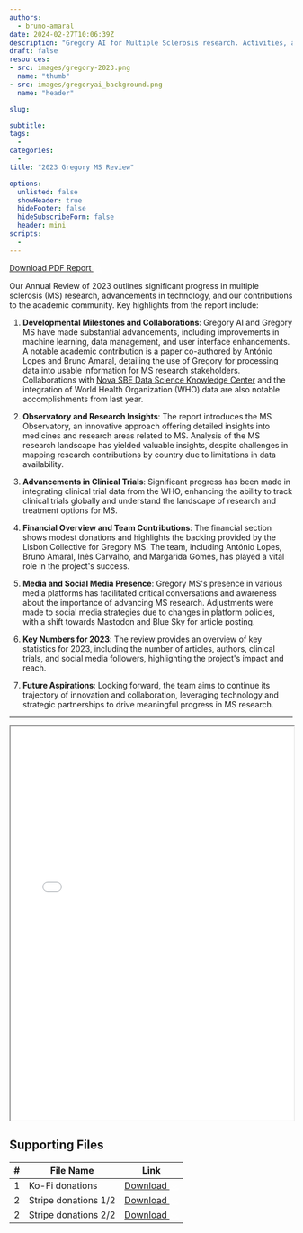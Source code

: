 ```yaml
---
authors:
  - bruno-amaral
date: 2024-02-27T10:06:39Z
description: "Gregory AI for Multiple Sclerosis research. Activities, and accounts for the project in 2023."
draft: false
resources: 
- src: images/gregory-2023.png
  name: "thumb"
- src: images/gregoryai_background.png
  name: "header"

slug:

subtitle: 
tags: 
  - 
categories: 
  - 
title: "2023 Gregory MS Review"

options:
  unlisted: false
  showHeader: true
  hideFooter: false
  hideSubscribeForm: false
  header: mini
scripts:
  -
---
```



<a class="btn btn-success" href="./GregoryMS_Annual_Report_2023.pdf" data-umami-event="click--download-pdf-2023" target="_blank">
  Download PDF Report 
  <svg xmlns="http://www.w3.org/2000/svg" viewBox="0 0 512 512" style="height: 1rem; vertical-align: middle; opacity: 0.8">
    <!--! Font Awesome Pro 6.4.0 by @fontawesome - https://fontawesome.com License - https://fontawesome.com/license (Commercial License) Copyright 2023 Fonticons, Inc. -->
    <path fill="#ffffff" d="M288 32c0-17.7-14.3-32-32-32s-32 14.3-32 32V274.7l-73.4-73.4c-12.5-12.5-32.8-12.5-45.3 0s-12.5 32.8 0 45.3l128 128c12.5 12.5 32.8 12.5 45.3 0l128-128c12.5-12.5 12.5-32.8 0-45.3s-32.8-12.5-45.3 0L288 274.7V32zM64 352c-35.3 0-64 28.7-64 64v32c0 35.3 28.7 64 64 64H448c35.3 0 64-28.7 64-64V416c0-35.3-28.7-64-64-64H346.5l-45.3 45.3c-25 25-65.5 25-90.5 0L165.5 352H64zm368 56a24 24 0 1 1 0 48 24 24 0 1 1 0-48z"/>
  </svg>
</a>


Our Annual Review of 2023 outlines significant progress in multiple sclerosis (MS) research, advancements in technology, and our contributions to the academic community. Key highlights from the report include:

1. **Developmental Milestones and Collaborations**: Gregory AI and Gregory MS have made substantial advancements, including improvements in machine learning, data management, and user interface enhancements. A notable academic contribution is a paper co-authored by António Lopes and Bruno Amaral, detailing the use of Gregory for processing data into usable information for MS research stakeholders. Collaborations with [Nova SBE Data Science Knowledge Center](https://www.novasbe.unl.pt/en/data-science/overview) and the integration of World Health Organization (WHO) data are also notable accomplishments from last year. 

2. **Observatory and Research Insights**: The report introduces the MS Observatory, an innovative approach offering detailed insights into medicines and research areas related to MS. Analysis of the MS research landscape has yielded valuable insights, despite challenges in mapping research contributions by country due to limitations in data availability.

3. **Advancements in Clinical Trials**: Significant progress has been made in integrating clinical trial data from the WHO, enhancing the ability to track clinical trials globally and understand the landscape of research and treatment options for MS.

4. **Financial Overview and Team Contributions**: The financial section shows modest donations and highlights the backing provided by the Lisbon Collective for Gregory MS. The team, including António Lopes, Bruno Amaral, Inês Carvalho, and Margarida Gomes, has played a vital role in the project's success.

5. **Media and Social Media Presence**: Gregory MS's presence in various media platforms has facilitated critical conversations and awareness about the importance of advancing MS research. Adjustments were made to social media strategies due to changes in platform policies, with a shift towards Mastodon and Blue Sky for article posting.

6. **Key Numbers for 2023**: The review provides an overview of key statistics for 2023, including the number of articles, authors, clinical trials, and social media followers, highlighting the project's impact and reach.

7. **Future Aspirations**: Looking forward, the team aims to continue its trajectory of innovation and collaboration, leveraging technology and strategic partnerships to drive meaningful progress in MS research.

---

<iframe src="./GregoryMS_Annual_Report_2023.pdf" width="100%" height="700px">
</iframe>

<div class="container">
  <h2>Supporting Files</h2>
  <table class="table table-hover">
    <thead>
      <tr>
        <th>#</th>
        <th>File Name</th>
        <th>Link</th>
      </tr>
    </thead>
    <tbody>
      <tr>
        <td>1</td>
        <td>Ko-Fi donations</td>
        <td><a target="_blank" href="supporting-files/Transactions_All.csv" target="_blank" class="btn btn-info">Download   <svg xmlns="http://www.w3.org/2000/svg" viewBox="0 0 512 512" style="height: 1rem; vertical-align: middle; opacity: 0.8">
    <!--! Font Awesome Pro 6.4.0 by @fontawesome - https://fontawesome.com License - https://fontawesome.com/license (Commercial License) Copyright 2023 Fonticons, Inc. -->
    <path  fill="#ffffff" d="M288 32c0-17.7-14.3-32-32-32s-32 14.3-32 32V274.7l-73.4-73.4c-12.5-12.5-32.8-12.5-45.3 0s-12.5 32.8 0 45.3l128 128c12.5 12.5 32.8 12.5 45.3 0l128-128c12.5-12.5 12.5-32.8 0-45.3s-32.8-12.5-45.3 0L288 274.7V32zM64 352c-35.3 0-64 28.7-64 64v32c0 35.3 28.7 64 64 64H448c35.3 0 64-28.7 64-64V416c0-35.3-28.7-64-64-64H346.5l-45.3 45.3c-25 25-65.5 25-90.5 0L165.5 352H64zm368 56a24 24 0 1 1 0 48 24 24 0 1 1 0-48z"/>
  </svg></a></td>
      </tr>
      <tr>
        <td>2</td>
        <td>Stripe donations 1/2</td>
        <td><a target="_blank" href="supporting-files/unified_payments_1.csv" target="_blank" class="btn btn-info">Download   <svg xmlns="http://www.w3.org/2000/svg" viewBox="0 0 512 512" style="height: 1rem; vertical-align: middle; opacity: 0.8">
    <!--! Font Awesome Pro 6.4.0 by @fontawesome - https://fontawesome.com License - https://fontawesome.com/license (Commercial License) Copyright 2023 Fonticons, Inc. -->
    <path  fill="#ffffff" d="M288 32c0-17.7-14.3-32-32-32s-32 14.3-32 32V274.7l-73.4-73.4c-12.5-12.5-32.8-12.5-45.3 0s-12.5 32.8 0 45.3l128 128c12.5 12.5 32.8 12.5 45.3 0l128-128c12.5-12.5 12.5-32.8 0-45.3s-32.8-12.5-45.3 0L288 274.7V32zM64 352c-35.3 0-64 28.7-64 64v32c0 35.3 28.7 64 64 64H448c35.3 0 64-28.7 64-64V416c0-35.3-28.7-64-64-64H346.5l-45.3 45.3c-25 25-65.5 25-90.5 0L165.5 352H64zm368 56a24 24 0 1 1 0 48 24 24 0 1 1 0-48z"/>
  </svg></a></td>
      </tr>
            <tr>
        <td>2</td>
        <td>Stripe donations 2/2</td>
        <td><a target="_blank" href="supporting-files/unified_payments_2.csv" target="_blank" class="btn btn-info">Download   <svg xmlns="http://www.w3.org/2000/svg" viewBox="0 0 512 512" style="height: 1rem; vertical-align: middle; opacity: 0.8">
    <!--! Font Awesome Pro 6.4.0 by @fontawesome - https://fontawesome.com License - https://fontawesome.com/license (Commercial License) Copyright 2023 Fonticons, Inc. -->
    <path  fill="#ffffff" d="M288 32c0-17.7-14.3-32-32-32s-32 14.3-32 32V274.7l-73.4-73.4c-12.5-12.5-32.8-12.5-45.3 0s-12.5 32.8 0 45.3l128 128c12.5 12.5 32.8 12.5 45.3 0l128-128c12.5-12.5 12.5-32.8 0-45.3s-32.8-12.5-45.3 0L288 274.7V32zM64 352c-35.3 0-64 28.7-64 64v32c0 35.3 28.7 64 64 64H448c35.3 0 64-28.7 64-64V416c0-35.3-28.7-64-64-64H346.5l-45.3 45.3c-25 25-65.5 25-90.5 0L165.5 352H64zm368 56a24 24 0 1 1 0 48 24 24 0 1 1 0-48z"/>
  </svg></a></td>
      </tr>
    </tbody>
  </table>
</div>

